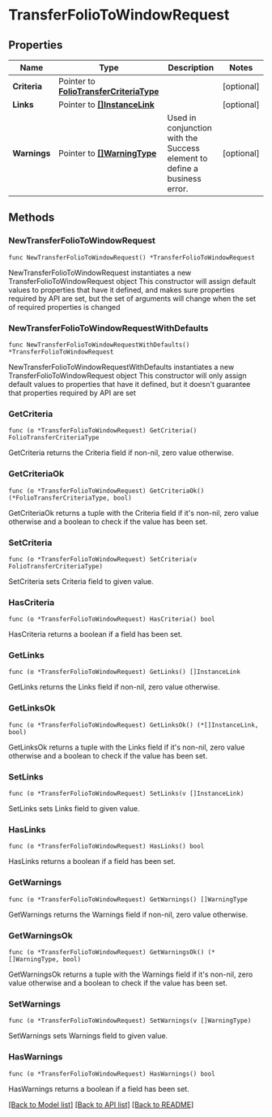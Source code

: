 # TransferFolioToWindowRequest

## Properties

Name | Type | Description | Notes
------------ | ------------- | ------------- | -------------
**Criteria** | Pointer to [**FolioTransferCriteriaType**](FolioTransferCriteriaType.md) |  | [optional] 
**Links** | Pointer to [**[]InstanceLink**](InstanceLink.md) |  | [optional] 
**Warnings** | Pointer to [**[]WarningType**](WarningType.md) | Used in conjunction with the Success element to define a business error. | [optional] 

## Methods

### NewTransferFolioToWindowRequest

`func NewTransferFolioToWindowRequest() *TransferFolioToWindowRequest`

NewTransferFolioToWindowRequest instantiates a new TransferFolioToWindowRequest object
This constructor will assign default values to properties that have it defined,
and makes sure properties required by API are set, but the set of arguments
will change when the set of required properties is changed

### NewTransferFolioToWindowRequestWithDefaults

`func NewTransferFolioToWindowRequestWithDefaults() *TransferFolioToWindowRequest`

NewTransferFolioToWindowRequestWithDefaults instantiates a new TransferFolioToWindowRequest object
This constructor will only assign default values to properties that have it defined,
but it doesn't guarantee that properties required by API are set

### GetCriteria

`func (o *TransferFolioToWindowRequest) GetCriteria() FolioTransferCriteriaType`

GetCriteria returns the Criteria field if non-nil, zero value otherwise.

### GetCriteriaOk

`func (o *TransferFolioToWindowRequest) GetCriteriaOk() (*FolioTransferCriteriaType, bool)`

GetCriteriaOk returns a tuple with the Criteria field if it's non-nil, zero value otherwise
and a boolean to check if the value has been set.

### SetCriteria

`func (o *TransferFolioToWindowRequest) SetCriteria(v FolioTransferCriteriaType)`

SetCriteria sets Criteria field to given value.

### HasCriteria

`func (o *TransferFolioToWindowRequest) HasCriteria() bool`

HasCriteria returns a boolean if a field has been set.

### GetLinks

`func (o *TransferFolioToWindowRequest) GetLinks() []InstanceLink`

GetLinks returns the Links field if non-nil, zero value otherwise.

### GetLinksOk

`func (o *TransferFolioToWindowRequest) GetLinksOk() (*[]InstanceLink, bool)`

GetLinksOk returns a tuple with the Links field if it's non-nil, zero value otherwise
and a boolean to check if the value has been set.

### SetLinks

`func (o *TransferFolioToWindowRequest) SetLinks(v []InstanceLink)`

SetLinks sets Links field to given value.

### HasLinks

`func (o *TransferFolioToWindowRequest) HasLinks() bool`

HasLinks returns a boolean if a field has been set.

### GetWarnings

`func (o *TransferFolioToWindowRequest) GetWarnings() []WarningType`

GetWarnings returns the Warnings field if non-nil, zero value otherwise.

### GetWarningsOk

`func (o *TransferFolioToWindowRequest) GetWarningsOk() (*[]WarningType, bool)`

GetWarningsOk returns a tuple with the Warnings field if it's non-nil, zero value otherwise
and a boolean to check if the value has been set.

### SetWarnings

`func (o *TransferFolioToWindowRequest) SetWarnings(v []WarningType)`

SetWarnings sets Warnings field to given value.

### HasWarnings

`func (o *TransferFolioToWindowRequest) HasWarnings() bool`

HasWarnings returns a boolean if a field has been set.


[[Back to Model list]](../README.md#documentation-for-models) [[Back to API list]](../README.md#documentation-for-api-endpoints) [[Back to README]](../README.md)


